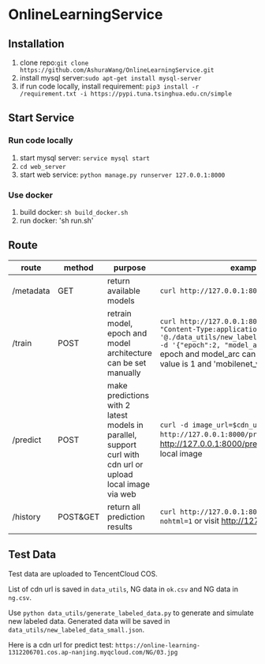 # OnlineLearningService

## Installation
1. clone repo:`git clone https://github.com/AshuraWang/OnlineLearningService.git`
2. install mysql server:`sudo apt-get install mysql-server`
3. if run code locally, install requirement: `pip3 install -r /requirement.txt -i https://pypi.tuna.tsinghua.edu.cn/simple`




## Start Service
### Run code locally
1. start mysql server: `service mysql start`
2. `cd web_server`
3. start web service: `python manage.py runserver 127.0.0.1:8000`
### Use docker
1. build docker: `sh build_docker.sh`
2. run docker: 'sh run.sh'
## Route

|  route   | method  | purpose | example |
|  ----  | ----  | ---- |---- |
| /metadata |GET  | return available models |  `curl http://127.0.0.1:8000/metadata`  |
| /train | POST  | retrain model, epoch and model architecture can be set manually |  `curl http://127.0.0.1:8000/train -H "Content-Type:application/json"  -d '@./data_utils/new_labeled_data_small.json' -d '{"epoch":2, "model_arc":"resnet18"}'` epoch and model_arc can default, default value is 1 and 'mobilenet_v3' respectively. |
| /predict |POST  | make predictions with 2 latest models in parallel, support curl with cdn url or upload local image via web |  `curl -d image_url=$cdn_url http://127.0.0.1:8000/predict` or visit http://127.0.0.1:8000/predict and upload local image |
| /history | POST&GET | return all prediction results |  `curl http://127.0.0.1:8000/history -d nohtml=1` or visit http://127.0.0.1:8000/history |

## Test Data
Test data are uploaded to TencentCloud COS.

List of cdn url is saved in `data_utils`, NG data in `ok.csv` and NG data in `ng.csv`.

Use `python data_utils/generate_labeled_data.py` to generate and simulate new labeled data. Generated data will be saved in `data_utils/new_labeled_data_small.json`.

Here is a cdn url for predict test: `https://online-learning-1312206701.cos.ap-nanjing.myqcloud.com/NG/03.jpg`

